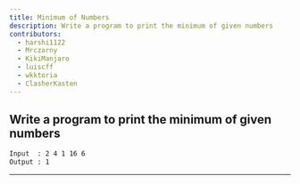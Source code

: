 ```yaml
---
title: Minimum of Numbers
description: Write a program to print the minimum of given numbers
contributors:
  - harshi1122
  - Mrczarny
  - KikiManjaro
  - luiscff
  - wkktoria
  - ClasherKasten
---
```


## Write a program to print the minimum of given numbers

```txt
Input  : 2 4 1 16 6
Output : 1
```

---
